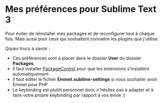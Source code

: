 Mes préférences pour Sublime Text 3
===

Pour éviter de réinstaller mes packages et de reconfigurer tout à chaque fois. Mais aussi pour ceux qui souhaitent connaitre les plugins que j'utilise.

Qques trucs à savoir : 

 * Ces préférences sont à placer dans le dossier **User** du dossier **Packages**.
 * Il faut installer [PackageControl](https://sublime.wbond.net/installation) pour que les extensions s'installent automatiquement
 * Il faut éditer le fichier **Emmet.sublime-settings** si vous souhaiter avoir Emmet pour PHP
 * Le keybinding est plutôt personnel donc n'hésitez pas à adapter et à faire votre propre keybinding par rapport à vos envie :)


